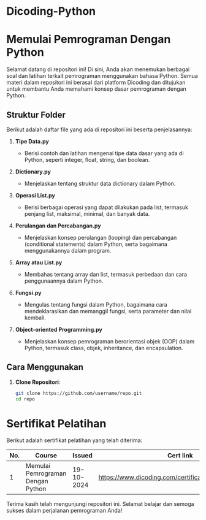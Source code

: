 # Dicoding-Python

# Memulai Pemrograman Dengan Python

Selamat datang di repositori ini! Di sini, Anda akan menemukan berbagai soal dan latihan terkait pemrograman menggunakan bahasa Python. Semua materi dalam repositori ini berasal dari platform Dicoding dan ditujukan untuk membantu Anda memahami konsep dasar pemrograman dengan Python.

## Struktur Folder

Berikut adalah daftar file yang ada di repositori ini beserta penjelasannya:

1. **Tipe Data.py**
   - Berisi contoh dan latihan mengenai tipe data dasar yang ada di Python, seperti integer, float, string, dan boolean.

2. **Dictionary.py**
   - Menjelaskan tentang struktur data dictionary dalam Python.

3. **Operasi List.py**
   - Berisi berbagai operasi yang dapat dilakukan pada list, termasuk penjang list, maksimal, minimal, dan banyak data.

4. **Perulangan dan Percabangan.py**
   - Menjelaskan konsep perulangan (looping) dan percabangan (conditional statements) dalam Python, serta bagaimana menggunakannya dalam program.

5. **Array atau List.py**
   - Membahas tentang array dan list, termasuk perbedaan dan cara penggunaannya dalam Python.

6. **Fungsi.py**
   - Mengulas tentang fungsi dalam Python, bagaimana cara mendeklarasikan dan memanggil fungsi, serta parameter dan nilai kembali.

7. **Object-oriented Programming.py**
   - Menjelaskan konsep pemrograman berorientasi objek (OOP) dalam Python, termasuk class, objek, inheritance, dan encapsulation.

## Cara Menggunakan

1. **Clone Repositori**:
   ```bash
   git clone https://github.com/username/repo.git
   cd repo
   
# Sertifikat Pelatihan

Berikut adalah sertifikat pelatihan yang telah diterima:

| No. | Course                                       | Issued      | Cert link |
|-----|----------------------------------------------|-------------|-----------|
| 1   | Memulai Pemrograman Dengan Python           | 19-10-2024  | https://www.dicoding.com/certificates/2VX34O39VZYQ |


Terima kasih telah mengunjungi repositori ini. Selamat belajar dan semoga sukses dalam perjalanan pemrograman Anda!
